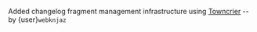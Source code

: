Added changelog fragment management infrastructure using [Towncrier]
-- by {user}`webknjaz`

[Towncrier]: https://github.com/twisted/towncrier
